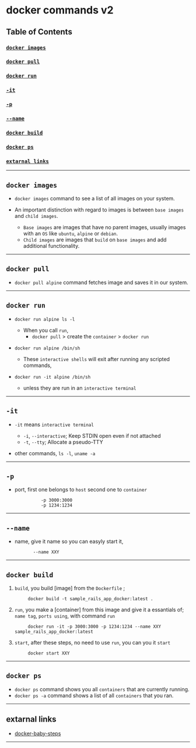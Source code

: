 # docker commands v2

## Table of Contents

### **[`docker images`](#docker-images)**<br>

### **[`docker pull`](#docker-pull)**<br>

### **[`docker run`](#docker-run)**<br>

### **[`-it`](#-it)**<br>

### **[`-p`](#-p)**<br>

### **[`--name`](#--name)**<br>

### **[`docker build`](#docker-build)**<br>

### **[`docker ps`](#docker-ps)**<br>

### **[`extarnal links`](#extarnal-links)**<br>

----

## `docker images`

* `docker images` command to see a list of all images on your system.

* An important distinction with regard to images is between `base images` and `child images`.
    * `Base images` are images that have no parent images, usually images with an `OS` like `ubuntu`, `alpine` or `debian`.
    * `Child images` are images that `build` on `base images` and add additional functionality.

----

## `docker pull`

* `docker pull alpine` command fetches image and saves it in our system.

----

## `docker run`

* `docker run alpine ls -l`
  * When you call `run`,
    * `docker pull` > create the `container` > `docker run`

* `docker run alpine /bin/sh`
  * These `interactive shells` will exit after running any scripted commands,
* `docker run -it alpine /bin/sh`
  * unless they are run in an `interactive terminal`

----

## `-it`

* `-it` means `interactive terminal`
    * `-i`, `--interactive`; Keep STDIN open even if not attached
    * `-t`, `--tty`; Allocate a pseudo-TTY

* other commands, `ls -l`, `uname -a`

----

## `-p`

* port, first one belongs to `host` second  one to `container`

                -p 3000:3000
                -p 1234:1234

----

## `--name`

* name, give it name so you can easyly start it,

             --name XXY

----

## `docker build`

1. `build`, you build [image] from the `Dockerfile` ;

            docker build -t sample_rails_app_docker:latest .

2. `run`, you make a [container] from this image and give it a essantials of; `name tag`, `ports using`, with command `run`

            docker run -it -p 3000:3000 -p 1234:1234 --name XXY sample_rails_app_docker:latest

3. `start`, after these steps, no need to use `run`, you can you it `start`

            docker start XXY

----

## `docker ps`

* `docker ps` command shows you all `containers` that are currently running.
* `docker ps -a` command shows a list of all `containers` that you ran.

----

## extarnal links

* [docker-baby-steps](https://github.com/docker/labs/blob/master/beginner/chapters/webapps.md)

----
